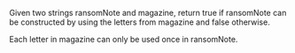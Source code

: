 Given two strings ransomNote and magazine, return true if ransomNote can be constructed by using the letters from magazine and false otherwise.

Each letter in magazine can only be used once in ransomNote.

